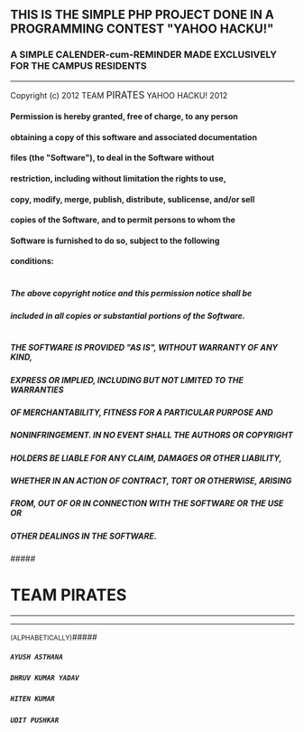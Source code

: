 <h2> THIS IS THE SIMPLE PHP PROJECT DONE IN A PROGRAMMING CONTEST "YAHOO HACKU!"</h2>
<h3> A SIMPLE CALENDER-cum-REMINDER MADE EXCLUSIVELY FOR THE CAMPUS RESIDENTS</h3><hr>


Copyright (c) 2012 TEAM <big>PIRATES</big> YAHOO HACKU! 2012


#### Permission is hereby granted, free of charge, to any person
#### obtaining a copy of this software and associated documentation
#### files (the "Software"), to deal in the Software without
#### restriction, including without limitation the rights to use,
#### copy, modify, merge, publish, distribute, sublicense, and/or sell
#### copies of the Software, and to permit persons to whom the
#### Software is furnished to do so, subject to the following
#### conditions:
#
##### The above copyright notice and this permission notice shall be
##### included in all copies or substantial portions of the Software.
#
##### THE SOFTWARE IS PROVIDED "AS IS", WITHOUT WARRANTY OF ANY KIND,
##### EXPRESS OR IMPLIED, INCLUDING BUT NOT LIMITED TO THE WARRANTIES
##### OF MERCHANTABILITY, FITNESS FOR A PARTICULAR PURPOSE AND
##### NONINFRINGEMENT. IN NO EVENT SHALL THE AUTHORS OR COPYRIGHT
##### HOLDERS BE LIABLE FOR ANY CLAIM, DAMAGES OR OTHER LIABILITY,
##### WHETHER IN AN ACTION OF CONTRACT, TORT OR OTHERWISE, ARISING
##### FROM, OUT OF OR IN CONNECTION WITH THE SOFTWARE OR THE USE OR
##### OTHER DEALINGS IN THE SOFTWARE.




#####<h1>TEAM PIRATES</h1><hr><hr><small>(ALPHABETICALLY)</small>#####
#####   <code>AYUSH ASTHANA      </code>            #####
#####   <code>DHRUV KUMAR YADAV  </code>        #####
#####   <code>HITEN KUMAR        </code>      #####
#####   <code>UDIT PUSHKAR       </code>     #####
